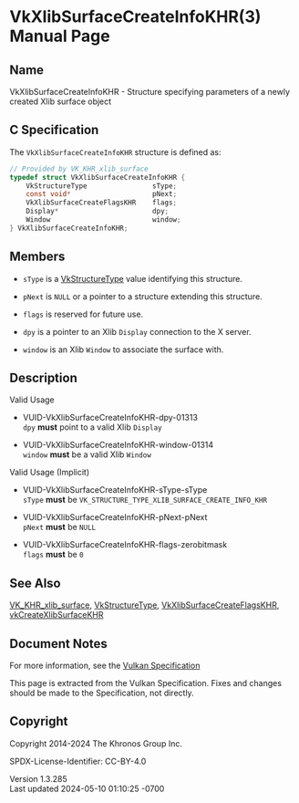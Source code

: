 # VkXlibSurfaceCreateInfoKHR(3) Manual Page

## Name

VkXlibSurfaceCreateInfoKHR - Structure specifying parameters of a newly
created Xlib surface object



## <a href="#_c_specification" class="anchor"></a>C Specification

The `VkXlibSurfaceCreateInfoKHR` structure is defined as:

``` c
// Provided by VK_KHR_xlib_surface
typedef struct VkXlibSurfaceCreateInfoKHR {
    VkStructureType                sType;
    const void*                    pNext;
    VkXlibSurfaceCreateFlagsKHR    flags;
    Display*                       dpy;
    Window                         window;
} VkXlibSurfaceCreateInfoKHR;
```

## <a href="#_members" class="anchor"></a>Members

- `sType` is a [VkStructureType](https://registry.khronos.org/vulkan/specs/1.3-extensions/man/html/VkStructureType.html) value identifying
  this structure.

- `pNext` is `NULL` or a pointer to a structure extending this
  structure.

- `flags` is reserved for future use.

- `dpy` is a pointer to an Xlib `Display` connection to the X server.

- `window` is an Xlib `Window` to associate the surface with.

## <a href="#_description" class="anchor"></a>Description

Valid Usage

- <a href="#VUID-VkXlibSurfaceCreateInfoKHR-dpy-01313"
  id="VUID-VkXlibSurfaceCreateInfoKHR-dpy-01313"></a>
  VUID-VkXlibSurfaceCreateInfoKHR-dpy-01313  
  `dpy` **must** point to a valid Xlib `Display`

- <a href="#VUID-VkXlibSurfaceCreateInfoKHR-window-01314"
  id="VUID-VkXlibSurfaceCreateInfoKHR-window-01314"></a>
  VUID-VkXlibSurfaceCreateInfoKHR-window-01314  
  `window` **must** be a valid Xlib `Window`

Valid Usage (Implicit)

- <a href="#VUID-VkXlibSurfaceCreateInfoKHR-sType-sType"
  id="VUID-VkXlibSurfaceCreateInfoKHR-sType-sType"></a>
  VUID-VkXlibSurfaceCreateInfoKHR-sType-sType  
  `sType` **must** be `VK_STRUCTURE_TYPE_XLIB_SURFACE_CREATE_INFO_KHR`

- <a href="#VUID-VkXlibSurfaceCreateInfoKHR-pNext-pNext"
  id="VUID-VkXlibSurfaceCreateInfoKHR-pNext-pNext"></a>
  VUID-VkXlibSurfaceCreateInfoKHR-pNext-pNext  
  `pNext` **must** be `NULL`

- <a href="#VUID-VkXlibSurfaceCreateInfoKHR-flags-zerobitmask"
  id="VUID-VkXlibSurfaceCreateInfoKHR-flags-zerobitmask"></a>
  VUID-VkXlibSurfaceCreateInfoKHR-flags-zerobitmask  
  `flags` **must** be `0`

## <a href="#_see_also" class="anchor"></a>See Also

[VK_KHR_xlib_surface](https://registry.khronos.org/vulkan/specs/1.3-extensions/man/html/VK_KHR_xlib_surface.html),
[VkStructureType](https://registry.khronos.org/vulkan/specs/1.3-extensions/man/html/VkStructureType.html),
[VkXlibSurfaceCreateFlagsKHR](https://registry.khronos.org/vulkan/specs/1.3-extensions/man/html/VkXlibSurfaceCreateFlagsKHR.html),
[vkCreateXlibSurfaceKHR](https://registry.khronos.org/vulkan/specs/1.3-extensions/man/html/vkCreateXlibSurfaceKHR.html)

## <a href="#_document_notes" class="anchor"></a>Document Notes

For more information, see the <a
href="https://registry.khronos.org/vulkan/specs/1.3-extensions/html/vkspec.html#VkXlibSurfaceCreateInfoKHR"
target="_blank" rel="noopener">Vulkan Specification</a>

This page is extracted from the Vulkan Specification. Fixes and changes
should be made to the Specification, not directly.

## <a href="#_copyright" class="anchor"></a>Copyright

Copyright 2014-2024 The Khronos Group Inc.

SPDX-License-Identifier: CC-BY-4.0

Version 1.3.285  
Last updated 2024-05-10 01:10:25 -0700
